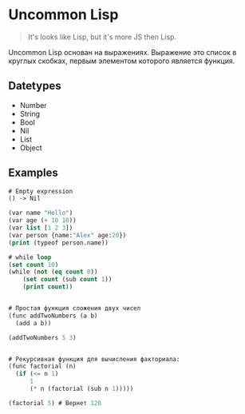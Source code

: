 # Uncommon Lisp

> It's looks like Lisp, but it's more JS then Lisp.

Uncommon Lisp основан на выражениях. Выражение это список в круглых скобках, первым элементом которого является функция.

## Datetypes

- Number
- String
- Bool
- Nil
- List
- Object


## Examples

```lisp
# Empty expression
() -> Nil
```

```lisp
(var name "Hello")
(var age (+ 10 10))
(var list [1 2 3])
(var person {name:"Alex" age:20})
(print (typeof person.name))

# while loop
(set count 10)
(while (not (eq count 0)) 
	(set count (sub count 1)) 
	(print count))


# Простая функция сложения двух чисел
(func addTwoNumbers (a b)
  (add a b))

(addTwoNumbers 5 3)


# Рекурсивная функция для вычисления факториала:
(func factorial (n)
  (if (<= n 1)
      1
      (* n (factorial (sub n 1)))))

(factorial 5) # Вернет 120

```